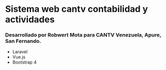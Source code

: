 # Sistema web cantv contabilidad y actividades

### Desarrollado por Robwert Mota para CANTV Venezuela, Apure, San Fernando.

- Laravel
- Vue.js
- Bootstrap 4


